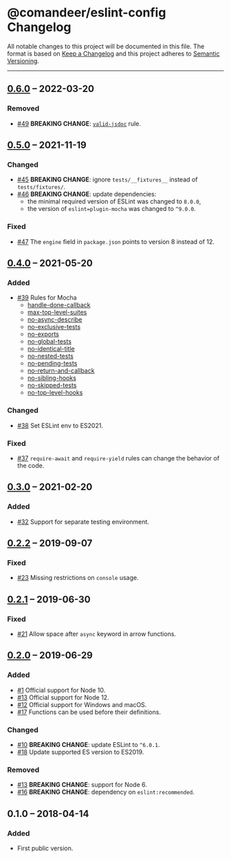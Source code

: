 # @comandeer/eslint-config Changelog

All notable changes to this project will be documented in this file.
The format is based on [Keep a Changelog](http://keepachangelog.com/)
and this project adheres to [Semantic Versioning](http://semver.org/).

---

## [0.6.0] – 2022-03-20
### Removed
* [#49] **BREAKING CHANGE**: [`valid-jsdoc`](https://eslint.org/docs/rules/valid-jsdoc) rule.

## [0.5.0] – 2021-11-19
### Changed
* [#45] **BREAKING CHANGE**: ignore `tests/__fixtures__` instead of `tests/fixtures/`.
* [#46] **BREAKING CHANGE**: update dependencies:
	* the minimal required version of ESLint was changed to `8.0.0`,
	* the version of `eslint=plugin-mocha` was changed to `^9.0.0`.

### Fixed
* [#47] The `engine` field in `package.json` points to version 8 instead of 12.

## [0.4.0] – 2021-05-20
### Added
* [#39] Rules for Mocha
	* [handle-done-callback](https://github.com/lo1tuma/eslint-plugin-mocha/blob/master/docs/rules/handle-done-callback.md)
	* [max-top-level-suites](https://github.com/lo1tuma/eslint-plugin-mocha/blob/master/docs/rules/max-top-level-suites.md)
	* [no-async-describe](https://github.com/lo1tuma/eslint-plugin-mocha/blob/master/docs/rules/no-async-describe.md)
	* [no-exclusive-tests](https://github.com/lo1tuma/eslint-plugin-mocha/blob/master/docs/rules/no-exclusive-tests.md)
	* [no-exports](https://github.com/lo1tuma/eslint-plugin-mocha/blob/master/docs/rules/no-exports.md)
	* [no-global-tests](https://github.com/lo1tuma/eslint-plugin-mocha/blob/master/docs/rules/no-global-tests.md)
	* [no-identical-title](https://github.com/lo1tuma/eslint-plugin-mocha/blob/master/docs/rules/no-identical-title.md)
	* [no-nested-tests](https://github.com/lo1tuma/eslint-plugin-mocha/blob/master/docs/rules/no-nested-tests.md)
	* [no-pending-tests](https://github.com/lo1tuma/eslint-plugin-mocha/blob/master/docs/rules/no-pending-tests.md)
	* [no-return-and-callback](https://github.com/lo1tuma/eslint-plugin-mocha/blob/master/docs/rules/no-return-and-callback.md)
	* [no-sibling-hooks](https://github.com/lo1tuma/eslint-plugin-mocha/blob/master/docs/rules/no-sibling-hooks.md)
	* [no-skipped-tests](https://github.com/lo1tuma/eslint-plugin-mocha/blob/master/docs/rules/no-skipped-tests.md)
	* [no-top-level-hooks](https://github.com/lo1tuma/eslint-plugin-mocha/blob/master/docs/rules/no-top-level-hooks.md)

### Changed
* [#38] Set ESLint env to ES2021.

### Fixed
* [#37] `require-await` and `require-yield` rules can change the behavior of the code.

## [0.3.0] – 2021-02-20
### Added
* [#32] Support for separate testing environment.

## [0.2.2] – 2019-09-07
### Fixed
* [#23] Missing restrictions on `console` usage.

## [0.2.1] – 2019-06-30
### Fixed
* [#21] Allow space after `async` keyword in arrow functions.

## [0.2.0] – 2019-06-29
### Added
* [#1] Official support for Node 10.
* [#13] Official support for Node 12.
* [#12] Official support for Windows and macOS.
* [#17] Functions can be used before their definitions.

### Changed
* [#10] **BREAKING CHANGE**: update ESLint to `^6.0.1`.
* [#18] Update supported ES version to ES2019.

### Removed
* [#13] **BREAKING CHANGE**: support for Node 6.
* [#16] **BREAKING CHANGE**: dependency on `eslint:recommended`.

## 0.1.0 – 2018-04-14
### Added
* First public version.

[#1]: https://github.com/Comandeer/eslint-config/issues/1
[#10]: https://github.com/Comandeer/eslint-config/pull/10
[#12]: https://github.com/Comandeer/eslint-config/issues/12
[#13]: https://github.com/Comandeer/eslint-config/issues/13
[#16]: https://github.com/Comandeer/eslint-config/issues/16
[#17]: https://github.com/Comandeer/eslint-config/issues/17
[#18]: https://github.com/Comandeer/eslint-config/issues/18
[#21]: https://github.com/Comandeer/eslint-config/issues/21
[#23]: https://github.com/Comandeer/eslint-config/issues/23
[#32]: https://github.com/Comandeer/eslint-config/issues/32
[#37]: https://github.com/Comandeer/eslint-config/issues/37
[#38]: https://github.com/Comandeer/eslint-config/issues/38
[#39]: https://github.com/Comandeer/eslint-config/issues/39
[#45]: https://github.com/Comandeer/eslint-config/issues/45
[#46]: https://github.com/Comandeer/eslint-config/issues/46
[#47]: https://github.com/Comandeer/eslint-config/issues/47
[#49]: https://github.com/Comandeer/eslint-config/issues/49

[0.6.0]: https://github.com/Comandeer/rollup-plugin-babel-minify/compare/v0.5.0...v0.6.0
[0.5.0]: https://github.com/Comandeer/rollup-plugin-babel-minify/compare/v0.4.0...v0.5.0
[0.4.0]: https://github.com/Comandeer/rollup-plugin-babel-minify/compare/v0.3.0...v0.4.0
[0.3.0]: https://github.com/Comandeer/rollup-plugin-babel-minify/compare/v0.2.2...v0.3.0
[0.2.2]: https://github.com/Comandeer/rollup-plugin-babel-minify/compare/v0.2.1...v0.2.2
[0.2.1]: https://github.com/Comandeer/rollup-plugin-babel-minify/compare/v0.2.0...v0.2.1
[0.2.0]: https://github.com/Comandeer/rollup-plugin-babel-minify/compare/v0.1.0...v0.2.0

